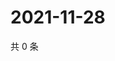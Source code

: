 # 2021-11-28

共 0 条

<!-- BEGIN WEIBO -->
<!-- 最后更新时间 Sun Nov 28 2021 10:26:40 GMT+0800 (China Standard Time) -->

<!-- END WEIBO -->
